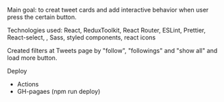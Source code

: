 Main goal: to creat tweet cards and add interactive behavior when user press the certain button.

Technologies used:
React, ReduxToolkit, React Router, ESLint, Prettier, React-select, , Sass, styled components, react icons

Created filters at Tweets page by "follow", "followings" and "show all" and load more button.

Deploy

- Actions
- GH-pagaes (npm run deploy)
